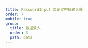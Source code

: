 ```yaml
---
title: PasswordInput 自定义密码输入框
order: 7
mobile: true
group:
  title: 数据录入
  order: 3
  path: data
---
```


<code src="../demo/PasswordInput.tsx"></code>
<API src="../src/PasswordInput.tsx"></API>
